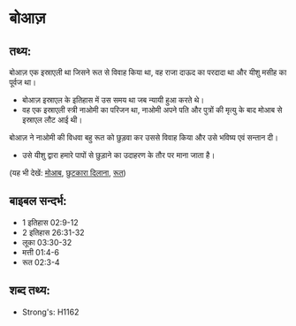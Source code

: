 # बोआज़ #

## तथ्य: ##

बोआज़ एक इस्राएली था जिसने रूत से विवाह किया था, वह राजा दाऊद का परदादा था और यीशु मसीह का पूर्वज था।

* बोआज़ इस्राएल के इतिहास में उस समय था जब न्यायी हुआ करते थे।
* वह एक इस्राएली स्त्री नाओमी का परिजन था, नाओमी अपने पति और पुत्रों की मृत्यु के बाद मोआब से इस्राएल लौट आई थी।

बोआज़ ने नाओमी की विधवा बहु रूत को छुड़वा कर उससे विवाह किया और उसे भविष्य एवं सन्तान दी।

* उसे यीशु द्वारा हमारे पापों से छुड़ाने का उदाहरण के तौर पर माना जाता है।

(यह भी देखें: [मोआब](../moab.md), [छुटकारा दिलाना](../redeem.md), [रूत](../ruth.md))

## बाइबल सन्दर्भ: ##

* 1 इतिहास 02:9-12
* 2 इतिहास 26:31-32
* लूका 03:30-32
* मत्ती 01:4-6
* रूत 02:3-4

## शब्द तथ्य: ##

* Strong's: H1162
